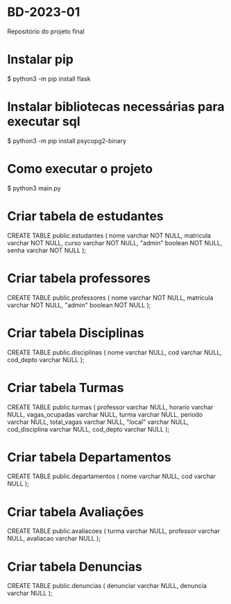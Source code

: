 # BD-2023-01
Repositório do projeto final

# Instalar pip
$ python3 -m pip install flask

# Instalar bibliotecas necessárias para executar sql
$ python3 -m pip install psycopg2-binary

# Como executar o projeto
$ python3 main.py

# Criar tabela de estudantes
CREATE TABLE public.estudantes (
	nome varchar NOT NULL,
	matricula varchar NOT NULL,
	curso varchar NOT NULL,
	"admin" boolean NOT NULL,
	senha varchar NOT NULL
);

# Criar tabela professores
CREATE TABLE public.professores (
	nome varchar NOT NULL,
	matricula varchar NOT NULL,
	"admin" boolean NOT NULL
);

# Criar tabela Disciplinas
CREATE TABLE public.disciplinas (
	nome varchar NULL,
	cod varchar NULL,
	cod_depto varchar NULL
);

# Criar tabela Turmas
CREATE TABLE public.turmas (
	professor varchar NULL,
	horario varchar NULL,
	vagas_ocupadas varchar NULL,
	turma varchar NULL,
	periodo varchar NULL,
	total_vagas varchar NULL,
	"local" varchar NULL,
	cod_disciplina varchar NULL,
	cod_depto varchar NULL
);

# Criar tabela Departamentos
CREATE TABLE public.departamentos (
	nome varchar NULL,
	cod varchar NULL
);

# Criar tabela Avaliações
CREATE TABLE public.avaliacoes (
	turma varchar NULL,
	professor varchar NULL,
	avaliacao varchar NULL
);

# Criar tabela Denuncias
CREATE TABLE public.denuncias (
	denunciar varchar NULL,
	denuncia varchar NULL
);